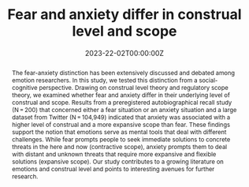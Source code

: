 ---
abstract: The fear-anxiety distinction has been extensively discussed and debated among emotion researchers. In this study, we tested this distinction from a social-cognitive perspective. Drawing on construal level theory and regulatory scope theory, we examined whether fear and anxiety differ in their underlying level of construal and scope. Results from a preregistered autobiographical recall study (N = 200) that concerned either a fear situation or an anxiety situation and a large dataset from Twitter (N = 104,949) indicated that anxiety was associated with a higher level of construal and a more expansive scope than fear. These findings support the notion that emotions serve as mental tools that deal with different challenges. While fear prompts people to seek immediate solutions to concrete threats in the here and now (contractive scope), anxiety prompts them to deal with distant and unknown threats that require more expansive and flexible solutions (expansive scope). Our study contributes to a growing literature on emotions and construal level and points to interesting avenues for further research.
authors:
- Mayiwar, L., & Björklund, F.
date: "2023-22-02T00:00:00Z"
doi: "https://doi.org/10.1080/02699931.2023.2184775"
featured: true
image:
  focal_point: ""
  preview_only: false
projects: []
publication: '*Cognition and Emotion*'
publication_short: ""
publication_types:
- "3"
publishDate: "2023-22-02T00:00:00Z"
slides: #
summary: 
title: "Fear and anxiety differ in construal level and scope"
url_code: ""
url_dataset: ""
url_pdf: "fear_anxiety.pdf"
url_poster: ""
url_project: ""
url_slides: ""
url_source: #
url_video: ""
---